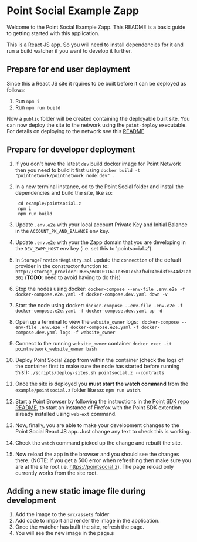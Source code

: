 # Point Social Example Zapp

Welcome to the Point Social Example Zapp. This README is a basic guide to getting started with this application.

This is a React JS app. So you will need to install dependencies for it and run a build watcher if you want to develop it further.

## Prepare for end user deployment

Since this a React JS site it rquires to be built before it can be deployed as follows:

1. Run `npm i`
2. Run `npm run build`

Now a `public` folder will be created containing the deployable built site. You can now deploy the site to the network using the `point-deploy` executable. For details on deploying to the network see this [README](../../scripts/README.md)

## Prepare for developer deployment

1. If you don't have the latest `dev` build docker image for Point Network then you need to build it first using `docker build -t "pointnetwork/pointnetwork_node:dev" .`
1. In a new terminal instance, cd to the Point Social folder and install the dependencies and build the site, like so:

        cd example/pointsocial.z
        npm i
        npm run build

1. Update `.env.e2e` with your local account Private Key and Initial Balance in the `ACCOUNT_PK_AND_BALANCE` env key.
1. Update `.env.e2e` with your the Zapp domain that you are developing in the `DEV_ZAPP_HOST` env key (i.e. set this to 'pointsocial.z').
1. In `StorageProviderRegistry.sol` update the `connection` of the defualt provider in the constructor function to: `http://storage_provider:9685/#c01011611e3501c6b3f6dc4b6d3fe644d21ab301` (**TODO**: need to avoid having to do this)
1. Stop the nodes using docker: `docker-compose --env-file .env.e2e -f docker-compose.e2e.yaml -f docker-compose.dev.yaml down -v`
1. Start the node using docker: `docker-compose --env-file .env.e2e -f docker-compose.e2e.yaml -f docker-compose.dev.yaml up -d`
1. Open up a terminal to view the `website_owner` logs: ` docker-compose --env-file .env.e2e -f docker-compose.e2e.yaml -f docker-compose.dev.yaml logs -f website_owner`
1. Connect to the running `website_owner` container `docker exec -it pointnetwork_website_owner bash`
1. Deploy Point Social Zapp from within the container (check the logs of the container first to make sure the node has started before running this!): `./scripts/deploy-sites.sh pointsocial.z --contracts`
1. Once the site is deployed you **must start the watch command** from the `example/pointsocial.z` folder like so: `npm run watch`.
1. Start a Point Browser by following the instructions in the [Point SDK repo README](https://github.com/pointnetwork/pointsdk#using-web-ext), to start an instance of Firefox with the Point SDK extention already installed using `web-ext` command.
1. Now, finally, you are able to make your development changes to the Point Social React JS app. Just change any text to check this is working.
1. Check the `watch` command picked up the change and rebuilt the site.
1. Now reload the app in the browser and you should see the changes there. (NOTE: if you get a 500 error when refreshing then make sure you are at the site root i.e. https://pointsocial.z). The page reload only currently works from the site root.

## Adding a new static image file during development

1. Add the image to the `src/assets` folder
1. Add code to import and render the image in the application.
1. Once the watcher has built the site, refresh the page.
1. You will see the new image in the page.s